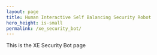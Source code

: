 ```yaml
---
layout: page
title: Human Interactive Self Balancing Security Robot
hero_height: is-small
permalink: /xe_security_bot/
---
```


This is the XE Security Bot page
